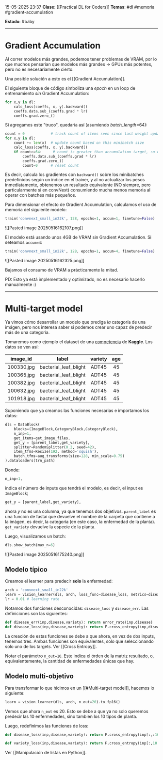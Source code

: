 15-05-2025 23:37
**Clase**: [[Practical DL for Coders]]
**Temas**: #dl #memoria #gradient-accumulation

**Estado**: #baby 

---

# Gradient Accumulation

Al correr modelos más grandes, podemos tener problemas de VRAM, por lo que muchos pensarían que modelos más grandes -> GPUs más potentes, pero no es necesariamente cierto. 

Una posible solución a esto es el [[Gradient Accumulation]].

El siguiente bloque de código simboliza una *epoch* en un loop de entrenamiento *sin* Gradient Accumulation:

```python
for x,y in dl:
    calc_loss(coeffs, x, y).backward()
    coeffs.data.sub_(coeffs.grad * lr)
    coeffs.grad.zero_()
```

Si agregamos este "truco", quedaría así (asumiendo *batch_length*=64):

```python
count = 0            # track count of items seen since last weight update
for x,y in dl:
    count += len(x)  # update count based on this minibatch size
    calc_loss(coeffs, x, y).backward()
    if count>=64:     # count is greater than accumulation target, so do weight update
        coeffs.data.sub_(coeffs.grad * lr)
        coeffs.grad.zero_()
        count=0      # reset count
```

Es decir, calcula los gradientes con `backward()` sobre los minibatches predefinidos según un índice en el trainer, y al no actualizar los pesos inmediatamente, obtenemos un resultado equivalente (NO siempre, pero particularmente si en convNext) consumiendo mucha menos memoria al operar con batches más pequeños.

Para dimensionar el efecto de Gradient Accumulation, calculamos el uso de memoria del siguiente modelo:

```python
train('convnext_small_in22k', 128, epochs=1, accum=1, finetune=False)
```

![[Pasted image 20250516162107.png]]

El modelo está usando unos 4GB de VRAM sin Gradient Accumulation. Si seteamos `accum=4`:

```python
train('convnext_small_in22k', 128, epochs=1, accum=4, finetune=False)
```

![[Pasted image 20250516162325.png]]

Bajamos el consumo de VRAM a prácticamente la mitad.

PD: Esto ya está implementado y optimizado, no es necesario hacerlo manualmente :)

---

# Multi-target model

Ya vimos cómo desarrollar un modelo que prediga *la* categoría de una imágen, pero nos interesa saber si podemos crear uno capaz de predecir más de una categoría.

Tomaremos como ejemplo el dataset de una [competencia](https://www.kaggle.com/competitions/paddy-disease-classification) de **Kaggle**. Los datos se ven así:

| image_id     | label                     | variety | age |
|:------------:|:-------------------------:|:-------:|:---:|
| 100330.jpg   | bacterial_leaf_blight     | ADT45   | 45  |
| 100365.jpg   | bacterial_leaf_blight     | ADT45   | 45  |
| 100382.jpg   | bacterial_leaf_blight     | ADT45   | 45  |
| 100632.jpg   | bacterial_leaf_blight     | ADT45   | 45  |
| 101918.jpg   | bacterial_leaf_blight     | ADT45   | 45  |

Suponiendo que ya creamos las funciones necesarias e importamos los datos:

```python
dls = DataBlock(
    blocks=(ImageBlock,CategoryBlock,CategoryBlock),
    n_inp=1,
    get_items=get_image_files,
    get_y = [parent_label,get_variety],
    splitter=RandomSplitter(0.2, seed=42),
    item_tfms=Resize(192, method='squish'),
    batch_tfms=aug_transforms(size=128, min_scale=0.75)
).dataloaders(trn_path)
```

Donde:

```python
n_inp=1,
```

indica el número de inputs que tendrá el modelo, es decir, el input es `ImageBlock`;

```python
get_y = [parent_label,get_variety],
```

ahora *y* no es una columna, ya que tenemos dos objetivos. `parent_label` es una función de fastai que devuelve el nombre de la carpeta que contiene a la imágen, es decir, la categoría (en este caso, la enfermedad de la planta). `get_variety` devuelve la especie de la planta. 


Luego, visualizamos un batch:

```python
dls.show_batch(max_n=6)
```

![[Pasted image 20250516175240.png]]


## Modelo típico

Creamos el learner para predecir **solo** la enfermedad:

```python
arch = 'convnext_small_in22k'
learn = vision_learner(dls, arch, loss_func=disease_loss, metrics=disease_err, n_out=10).to_fp16()
lr = 0.01 # learning rate
```

Notamos dos funciones desconocidas: `disease_loss` y `disease_err`. Las definiciones son las siguientes:

```python
def disease_err(inp,disease,variety): return error_rate(inp,disease)
def disease_loss(inp,disease,variety): return F.cross_entropy(inp,disease)
```

La creación de estas funciones se debe a que ahora, en vez de dos inputs, tenemos tres. Ambas funciones son equivalentes, solo que seleccionando solo uno de los targets. Ver [[Cross Entropy]].

Notar el parámetro `n_out=10`. Este indica el órden de la matriz resultado, o, equivalentemente, la cantidad de enfermedades únicas que hay.


## Modelo multi-objetivo

Para transformar lo que hicimos en un [[#Multi-target model]], hacemos lo siguiente:

```python
learn = vision_learner(dls, arch, n_out=20).to_fp16()
```

Vemos que ahora `n_out` es 20. Esto se debe a que ya no solo queremos predecir las 10 enfermedades, sino tambien los 10 tipos de planta.

Luego, redefinimos las funciones de loss:

```python
def disease_loss(inp,disease,variety): return F.cross_entropy(inp[:,:10],disease)
```

```python
def variety_loss(inp,disease,variety): return F.cross_entropy(inp[:,10:],variety)
```

Ver [[Manipulación de listas en Python]].

